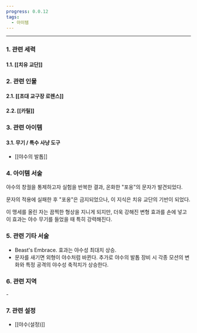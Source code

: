 ```yaml
---
progress: 0.0.12
tags:
  - 아이템
---
```

---
### 1. 관련 세력 
#### 1.1. [[치유 교단]]

### 2. 관련 인물
#### 2.1. [[초대 교구장 로렌스]]
#### 2.2. [[카릴]]

### 3. 관련 아이템
#### 3.1. 무기 / 특수 사냥 도구
- [[야수의 발톱]]

### 4. 아이템 서술
야수의 창궐을 통제하고자 실험을 반복한 결과, 온화한 "포옹"의 문자가 발견되었다.  
  
문자의 적용에 실패한 후 "포옹"은 금지되었으나, 이 지식은 치유 교단의 기반이 되었다.  
  
이 맹세를 올린 자는 끔찍한 형상을 지니게 되지만, 더욱 강해진 변형 효과를 손에 넣고 이 효과는 야수 무기를 들었을 때 특히 강력해진다.

### 5. 관련 기타 서술
- Beast's Embrace. 효과는 야수성 최대치 상승.
- 문자를 새기면 외형이 야수처럼 바뀐다. 추가로 야수의 발톱 장비 시 각종 모션의 변화와 특정 공격의 야수성 축적치가 상승한다.

### 6. 관련 지역
\-

### 7. 관련 설정
- [[야수(설정)]]